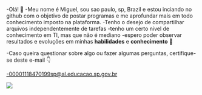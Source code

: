 -Olá! 👋
-Meu nome é Miguel, sou sao paulo, sp, Brazil e estou inciando no github com o objetivo de postar programas e me aprofundar mais em todo conhecimento imposto na plataforma.
-Tenho o desejo de compartilhar arquivos independentemente de tarefas
-tenho um certo nível de conhecimento em TI, mas que não é mediano
-espero poder observar resultados e evoluções em minhas **habilidades** e **conhecimento** 👐

-Caso queira questionar sobre algo ou fazer algumas perguntas, certifique-se deste e-mail 👇

-00001118470199sp@al.educacao.sp.gov.br



![](https://tenor.com/pt-BR/view/dog-gif-22276380)
